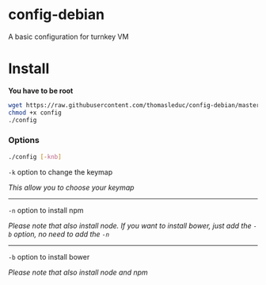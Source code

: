 config-debian
=============

A basic configuration for turnkey VM

# Install

**You have to be root**

```bash
wget https://raw.githubusercontent.com/thomasleduc/config-debian/master/config
chmod +x config
./config
```

### Options
```bash
./config [-knb]
```

```-k``` option to change the keymap

*This allow you to choose your keymap*

---

```-n``` option to install npm

*Please note that also install node. If you want to install bower, just add the ```-b``` option, no need to add the ```-n```*

---

```-b``` option to install bower

*Please note that also install node and npm*
